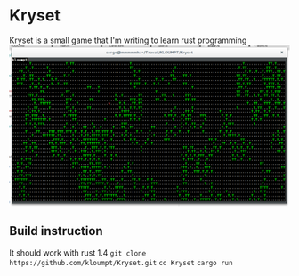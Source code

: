 # Kryset
Kryset is a small game that I'm writing to learn rust programming
![screenshot](/images/rust_Kryset_7-11-2015_world.png)

## Build instruction
It should work with rust 1.4
`git clone https://github.com/kloumpt/Kryset.git`
`cd Kryset`
`cargo run`
